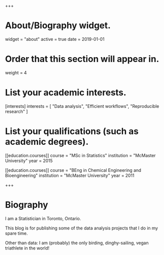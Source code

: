 +++
# About/Biography widget.
widget = "about"
active = true
date = 2019-01-01

# Order that this section will appear in.
weight = 4

# List your academic interests.
[interests]
  interests = [
    "Data analysis",
    "Efficient workflows",
    "Reproducible research"
  ]

# List your qualifications (such as academic degrees).
[[education.courses]]
  course = "MSc in Statistics"
  institution = "McMaster University"
  year = 2015

[[education.courses]]
  course = "BEng in Chemical Engineering and Bioengineering"
  institution = "McMaster University"
  year = 2011
 
+++

# Biography

I am a Statistician in Toronto, Ontario.

This blog is for publishing some of the data analysis projects that I do in my spare time.

Other than data: I am (probably) the only birding, dinghy-sailing, vegan triathlete in the world!
